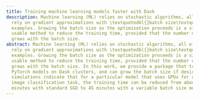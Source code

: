 ```yaml
---
title: Training machine learning models faster with Dask
description: Machine learning (ML) relies on stochastic algorithms, all of which
  rely on gradient approximations with \textquotedbl{}batch size\textquotedbl{}
  examples. Growing the batch size as the optimization proceeds is a simple and
  usable method to reduce the training time, provided that the number of workers
  grows with the batch size.
abstract: Machine learning (ML) relies on stochastic algorithms, all of which
  rely on gradient approximations with \textquotedbl{}batch size\textquotedbl{}
  examples. Growing the batch size as the optimization proceeds is a simple and
  usable method to reduce the training time, provided that the number of workers
  grows with the batch size. In this work, we provide a package that trains
  PyTorch models on Dask clusters, and can grow the batch size if desired. Our
  simulations indicate that for a particular model that uses GPUs for a popular
  image classification task, the training time can be reduced from about 120
  minutes with standard SGD to 45 minutes with a variable batch size method.
---
```


